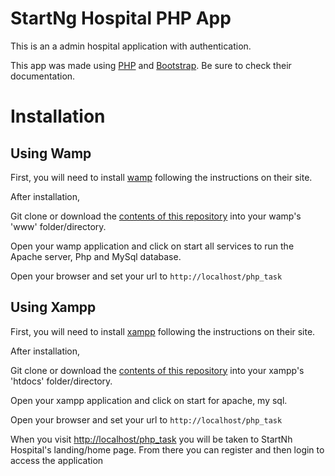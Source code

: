 StartNg Hospital PHP App
==============

This is an a admin hospital application with authentication.

This app was made using [PHP](https://php.net/) and [Bootstrap](https://getbootstrap.com). Be sure to check their documentation.


Installation
==============

Using Wamp
----------
First, you will need to install [wamp](https://sourceforge.net/projects/wampserver/) following the instructions on their site.

After installation, 

Git clone or download the [contents of this repository](https://github.com/Precious-Usanga/php_task) into your wamp's 'www' folder/directory.

Open your wamp application and click on start all services to run the Apache server, Php and MySql database.

Open your browser and set your url to `http://localhost/php_task`

Using Xampp
----------
First, you will need to install [xampp](https://www.apachefriends.org/download.html) following the instructions on their site.

After installation, 

Git clone or download the [contents of this repository](https://github.com/Precious-Usanga/php_task) into your xampp's 'htdocs' folder/directory.

Open your xampp application and click on start for apache, my sql.

Open your browser and set your url to `http://localhost/php_task`


When you visit [http://localhost/php_task](http://localhost/php_task) you will be taken to StartNh Hospital's landing/home page. From there you can register and then login to access the application